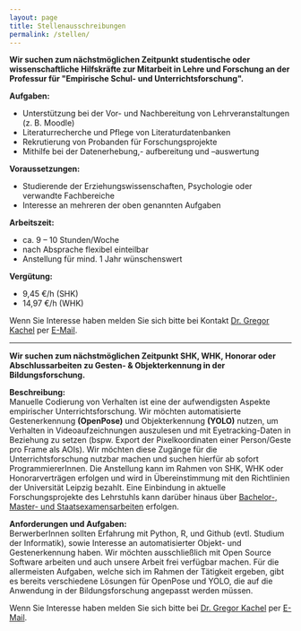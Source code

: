 ```yaml
---
layout: page
title: Stellenausschreibungen
permalink: /stellen/
---
```

**Wir suchen zum nächstmöglichen Zeitpunkt studentische oder wissenschaftliche Hilfskräfte zur Mitarbeit in Lehre und Forschung an der Professur für "Empirische Schul- und Unterrichtsforschung".**

**Aufgaben:**
*	Unterstützung bei der Vor- und Nachbereitung von Lehrveranstaltungen (z. B. Moodle)
*	Literaturrecherche und Pflege von Literaturdatenbanken
*	Rekrutierung von Probanden für Forschungsprojekte
*	Mithilfe bei der Datenerhebung,- aufbereitung und –auswertung

**Voraussetzungen:**	  
*	Studierende der Erziehungswissenschaften, Psychologie oder verwandte Fachbereiche
*	Interesse an mehreren der oben genannten Aufgaben
 
**Arbeitszeit:**	  
*	ca. 9 – 10 Stunden/Woche
* nach Absprache flexibel einteilbar
*	Anstellung für mind. 1 Jahr wünschenswert

**Vergütung:**	  
* 9,45 €/h (SHK) 
* 14,97 €/h (WHK)
 
Wenn Sie Interesse haben melden Sie sich bitte bei Kontakt <a href="https://empschul-leipzig.github.io/team#Kachel">Dr. Gregor Kachel</a> per <a href="mailto:gregor.kachel@uni-leipzig.de">E-Mail</a>.

***

**Wir suchen zum nächstmöglichen Zeitpunkt SHK, WHK, Honorar oder Abschlussarbeiten zu Gesten- & Objekterkennung in der Bildungsforschung.**

**Beschreibung:**  
Manuelle Codierung von Verhalten ist eine der aufwendigsten Aspekte empirischer Unterrichtsforschung. Wir möchten automatisierte Gestenerkennung **(OpenPose)** und Objekterkennung **(YOLO)** nutzen, um Verhalten in Videoaufzeichnungen auszulesen und mit Eyetracking-Daten in Beziehung zu setzen (bspw. Export der Pixelkoordinaten einer Person/Geste pro Frame als AOIs). Wir möchten diese Zugänge für die Unterrichtsforschung nutzbar machen und suchen hierfür ab sofort ProgrammiererInnen. Die Anstellung kann im Rahmen von SHK, WHK oder Honorarverträgen erfolgen und wird in Übereinstimmung mit den Richtlinien der Universität Leipzig bezahlt. Eine Einbindung in aktuelle Forschungsprojekte des Lehrstuhls kann darüber hinaus über <a href="https://empschul-leipzig.github.io/arbeiten/">Bachelor-, Master- und Staatsexamensarbeiten</a> erfolgen. 

**Anforderungen und Aufgaben:**  
BerwerberInnen sollten Erfahrung mit Python, R, und Github (evtl. Studium der Informatik), sowie Interesse an automatisierter Objekt- und Gestenerkennung haben. Wir möchten ausschließlich mit Open Source Software arbeiten und auch unsere Arbeit frei verfügbar machen. Für die allermeisten Aufgaben, welche sich im Rahmen der Tätigkeit ergeben, gibt es bereits verschiedene Lösungen für OpenPose und YOLO, die auf die Anwendung in der Bildungsforschung angepasst werden müssen.

Wenn Sie Interesse haben melden Sie sich bitte bei <a href="https://empschul-leipzig.github.io/team#Kachel">Dr. Gregor Kachel</a> per <a href="mailto:gregor.kachel@uni-leipzig.de">E-Mail</a>.

